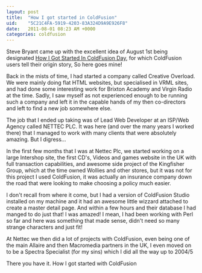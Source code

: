 ```yaml
---
layout: post
title:  "How I got started in ColdFusion"
uid:	"5C21C4FA-5919-4203-83A324D9A9E926F8"
date:   2011-08-01 08:23 AM +0000
categories: coldfusion
---
```

<p>Steve Bryant came up with the excellent idea of August 1st being designated <a href="http://www.bryantwebconsulting.com/blog/index.cfm/2011/7/20/August-1-2011-is-How-I-Started-ColdFusion-Day" title="Steve Bryant: August 1, 2011 is "How I Get Started in ColdFusion" Day">How I Got Started In ColdFusion Day</a>, for which ColdFusion users tell their origin story, So here goes mine!
</p>

<p>
	Back in the mists of time, I had started a company called Creative Overload. We were mainly doing flat HTML websites, but specialised in VRML sites, and had done some interesting work for Brixton Academy and Virgin Radio at the time. Sadly, I saw myself as not experienced enough to be running such a company and left it in the capable hands of my then co-directors and left to find a new job somewhere else.  
</p>

<p>
	The job that I ended up taking was of Lead Web Developer at an ISP/Web Agency called NETTEC PLC. It was here (and over the many years I worked there) that I managed to work with many clients that were absolutely amazing. But I digress... 
</p>
<p>
	In the first few months that I was at Nettec Plc, we started working on a large Intershop site, the first CD's, Videos and games website in the UK with full transaction capabilities, and awesome side project of the Kingfisher Group, which at the time owned Wollies and other stores, but it was not for this project I used ColdFusion, it was actually an insurance company down the road that were looking to make choosing a policy much easier. 
</p>

<p>
	I don't recall from where it come, but I had a version of ColdFusion Studio installed on my machine and it had an awesome little wizzard attached to create a master detail page. And within a few hours and their database I had manged to do just that! I was amazed! I mean, I had been working with Perl so far and here was something that made sense, didn't need so many strange characters and just fit! 
</p>

<p>At Nettec we then did a lot of projects with ColdFusion, even being one of the main Allaire and then Macromedia partners in the UK, I even moved on to be a Spectra Specialist (for my sins) which I did all the way up to 2004/5</p>

<p>There you have it. How I got started with ColdFusion</p>